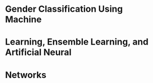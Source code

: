 # Gender Classification Using Machine
# Learning, Ensemble Learning, and Artificial Neural
# Networks
